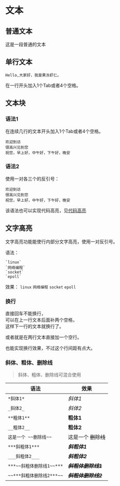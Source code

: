 
# 文本

## 普通文本

这是一段普通的文本

## 单行文本

    Hello,大家好，我是果冻虾仁。

在一行开头加入1个Tab或者4个空格。

## 文本块

### 语法1

在连续几行的文本开头加入1个Tab或者4个空格。

    欢迎到访
    很高兴见到您
    祝您，早上好，中午好，下午好，晚安

### 语法2

使用一对各三个的反引号：
```
欢迎到访
很高兴见到您
祝您，早上好，中午好，下午好，晚安
```

该语法也可以实现代码高亮，见[代码高亮](#代码高亮)

## 文字高亮

文字高亮功能能使行内部分文字高亮，使用一对反引号。

语法：
```
`linux`
`网络编程`
`socket`
`epoll` 
```

效果：
`linux` 
`网络编程`
`socket`
`epoll`

### 换行

直接回车不能换行，  
可以在上一行文本后面补两个空格，  
这样下一行的文本就换行了。

或者就是在两行文本直接加一个空行。

也能实现换行效果，不过这个行间距有点大。

### 斜体、粗体、删除线

> 斜体、粗体、删除线可混合使用

|语法|效果|
|----|-----|
|`*斜体1*`|*斜体1*|
|`_斜体2_`| _斜体2_|
|`**粗体1**`|**粗体1**|
|`__粗体2__`|__粗体2__|
|`这是一个 ~~删除线~~`|这是一个 ~~删除线~~|
|`***斜粗体1***`|***斜粗体1***|
|`___斜粗体2___`|___斜粗体2___|
|`***~~斜粗体删除线1~~***`|***~~斜粗体删除线1~~***|
|`~~***斜粗体删除线2***~~`|~~***斜粗体删除线2***~~|

